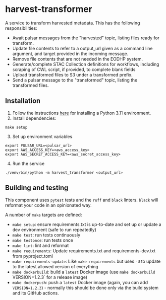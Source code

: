 # harvest-transformer

A service to transform harvested metadata. This has the following responsibilities:

- Await pulsar messages from the "harvested" topic, listing files ready for transform.
- Update file contents to refer to a output_url given as a command line argument, and target provided in the incoming message.
- Remove file contents that are not needed in the EODHP system.
- Generate/complete STAC Collection definitions for workflows, including scraping of CWL script, if provided, to complete blank fields
- Upload transformed files to S3 under a transformed prefix.
- Send a pulsar message to the "transformed" topic, listing the transformed files.

## Installation

1. Follow the instructions [here](https://github.com/UKEODHP/template-python/blob/main/README.md) for installing a
   Python 3.11 environment.
2. Install dependencies:

```commandline
make setup
```

3. Set up environment variables

```commandline
export PULSAR_URL=<pulsar_url>
export AWS_ACCESS_KEY=<aws_access_key>
export AWS_SECRET_ACCESS_KEY=<aws_secret_access_key>
```

4. Run the service

```commandline
./venv/bin/python -m harvest_transformer <output_url>
```

## Building and testing

This component uses `pytest` tests and the `ruff` and `black` linters. `black` will reformat your code in an
opinionated way.

A number of `make` targets are defined:

- `make setup`: ensure requirements.txt is up-to-date and set up or update a dev environment (safe to run repeatedly)
- `make test`: run tests continuously
- `make testonce`: run tests once
- `make lint`: lint and reformat
- `make requirements`: Update requirements.txt and requirements-dev.txt from pyproject.toml
- `make requirements-update`: Like `make requirements` but uses `-U` to update to the latest allowed version of everything
- `make dockerbuild`: build a `latest` Docker image (use `make dockerbuild `VERSION=1.2.3` for a release image)
- `make dockerpush`: push a `latest` Docker image (again, you can add `VERSION=1.2.3`) - normally this should be done
  only via the build system and its GitHub actions.
